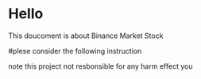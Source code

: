 # Hello 
This doucoment is about Binance Market Stock


#plese consider the following instruction 

note this project not resbonsible for any harm effect you 
